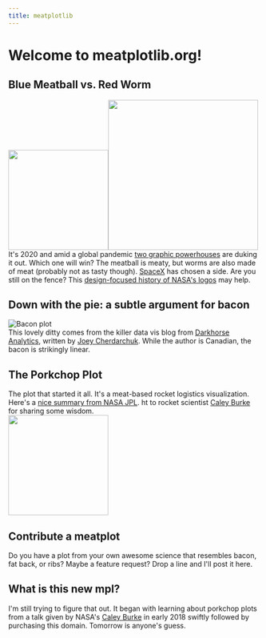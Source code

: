 ```yaml
---
title: meatplotlib
---
```


# Welcome to meatplotlib.org!  

## Blue Meatball vs. Red Worm  
<img src="https://www.nasa.gov/sites/default/files/thumbnails/image/nasa-logo-web-rgb.png" width="200"><img src="https://www.nasa.gov/sites/default/files/thumbnails/image/s75-31690.jpeg" width="300">  
It's 2020 and amid a global pandemic [two graphic powerhouses](https://www.nasa.gov/audience/forstudents/5-8/features/symbols-of-nasa.html) are duking it out. Which one will win? The meatball is meaty, but worms are also made of meat (probably not as tasty though). [SpaceX](https://www.space.com/nasa-worm-logo-is-back-spacex-demo-2-rocket.html) has chosen a side. Are you still on the fence? This [design-focused history of NASA's logos](https://www.wired.com/2015/09/nasa-graphics-standards-manual/) may help.  

## Down with the pie: a subtle argument for bacon  
![Bacon plot](https://www.darkhorseanalytics.com/blog/salvaging-the-pie)  
This lovely ditty comes from the killer data vis blog from [Darkhorse Analytics](https://www.darkhorseanalytics.com/blog), written by [Joey Cherdarchuk](https://www.darkhorseanalytics.com/joey/). While the author is Canadian, the bacon is strikingly linear.  

## The Porkchop Plot  
The plot that started it all. It's a meat-based rocket logistics visualization. Here's a [nice summary from NASA JPL](https://mars.jpl.nasa.gov/spotlight/porkchopAll.html). ht to rocket scientist [Caley Burke](https://www.caleyburke.com/) for sharing some wisdom.  
<a href="https://en.wikipedia.org/wiki/Porkchop_plot"><img src="https://upload.wikimedia.org/wikipedia/en/7/70/Porkchop_plot.gif" width="200"></a>  

## Contribute a meatplot  
Do you have a plot from your own awesome science that resembles bacon, fat back, or ribs? Maybe a feature request? Drop a line and I'll post it here.  

## What is this new mpl?  
I'm still trying to figure that out. It began with learning about porkchop plots from a talk given by NASA's [Caley Burke](https://www.caleyburke.com/) in early 2018 swiftly followed by purchasing this domain. Tomorrow is anyone's guess.  

